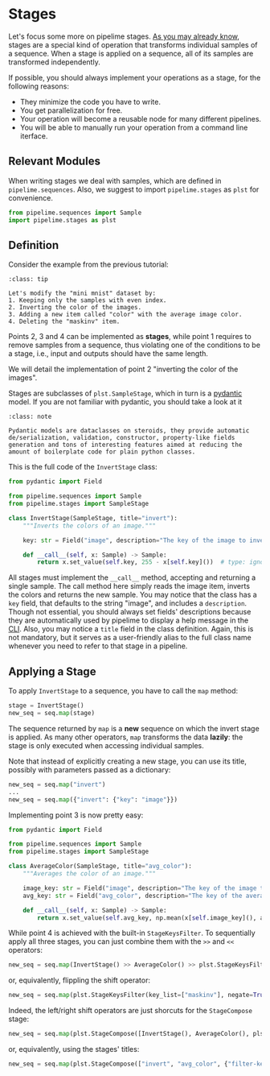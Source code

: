 # Stages

Let's focus some more on pipelime stages. [As you may already know](../get_started/entities.md), stages are a special kind of operation that transforms individual samples of a sequence. When a stage is applied on a sequence, all of its samples are transformed independently.

If possible, you should always implement your operations as a stage, for the following reasons:

- They minimize the code you have to write.
- You get parallelization for free.
- Your operation will become a reusable node for many different pipelines.
- You will be able to manually run your operation from a command line iterface.

## Relevant Modules

When writing stages we deal with samples, which are defined in `pipelime.sequences`.
Also, we suggest to import `pipelime.stages` as `plst` for convenience.

```python
from pipelime.sequences import Sample
import pipelime.stages as plst
```

## Definition

Consider the example from the previous tutorial:
```{admonition} Quote
:class: tip

Let's modify the "mini mnist" dataset by:
1. Keeping only the samples with even index.
2. Inverting the color of the images.
3. Adding a new item called "color" with the average image color.
4. Deleting the "maskinv" item.
```

Points 2, 3 and 4 can be implemented as **stages**, while point 1 requires to remove samples from a sequence, thus violating one of the conditions to be a stage, i.e., input and outputs should have the same length.

We will detail the implementation of point 2 "inverting the color of the images".

Stages are subclasses of `plst.SampleStage`, which in turn is a [pydantic](https://pydantic-docs.helpmanual.io/) model. If you are not familiar with pydantic, you should take a look at it

```{admonition} TL;DR
:class: note

Pydantic models are dataclasses on steroids, they provide automatic de/serialization, validation, constructor, property-like fields generation and tons of interesting features aimed at reducing the amount of boilerplate code for plain python classes.
```

This is the full code of the `InvertStage` class:

```python
from pydantic import Field

from pipelime.sequences import Sample
from pipelime.stages import SampleStage

class InvertStage(SampleStage, title="invert"):
    """Inverts the colors of an image."""

    key: str = Field("image", description="The key of the image to invert.")

    def __call__(self, x: Sample) -> Sample:
        return x.set_value(self.key, 255 - x[self.key]())  # type: ignore
```

All stages must implement the `__call__` method, accepting and returning a single sample. The call method here simply reads the image item, inverts the colors and returns the new sample.
You may notice that the class has a `key` field, that defaults to the string "image", and includes a `description`. Though not essential, you should always set fields' descriptions because they are automatically used by pipelime to display a help message in the [CLI](../cli/overview.md).
Also, you may notice a `title` field in the class definition. Again, this is not mandatory, but it serves as a user-friendly alias to the full class name whenever you need to refer to that stage in a pipeline.

## Applying a Stage

To apply `InvertStage` to a sequence, you have to call the `map` method:

```python
stage = InvertStage()
new_seq = seq.map(stage)
```

The sequence returned by `map` is a **new** sequence on which the invert stage is applied. As many other operators, `map` transforms the data **lazily**: the stage is only executed when accessing individual samples.

Note that instead of explicitly creating a new stage, you can use its title, possibly with parameters passed as a dictionary:

```python
new_seq = seq.map("invert")
...
new_seq = seq.map({"invert": {"key": "image"}})
```

Implementing point 3 is now pretty easy:

```python
from pydantic import Field

from pipelime.sequences import Sample
from pipelime.stages import SampleStage

class AverageColor(SampleStage, title="avg_color"):
    """Averages the color of an image."""

    image_key: str = Field("image", description="The key of the image to average.")
    avg_key: str = Field("avg_color", description="The key of the average color.")

    def __call__(self, x: Sample) -> Sample:
        return x.set_value(self.avg_key, np.mean(x[self.image_key](), axis=(0, 1)))  # type: ignore
```

While point 4 is achieved with the built-in `StageKeysFilter`.
To sequentially apply all three stages, you can just combine them with the `>>` and `<<` operators:

```python
new_seq = seq.map(InvertStage() >> AverageColor() >> plst.StageKeysFilter(key_list=["maskinv"], negate=True))
```

or, equivalently, flippling the shift operator:

```python
new_seq = seq.map(plst.StageKeysFilter(key_list=["maskinv"], negate=True) << AverageColor() << InvertStage())
```

Indeed, the left/right shift operators are just shorcuts for the `StageCompose` stage:

```python
new_seq = seq.map(plst.StageCompose([InvertStage(), AverageColor(), plst.StageKeysFilter(key_list=["maskinv"], negate=True)]))
```

or, equivalently, using the stages' titles:

```python
new_seq = seq.map(plst.StageCompose(["invert", "avg_color", {"filter-keys": {"key_list": ["maskinv"], "negate": True}}]))
```
